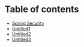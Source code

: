 # Table of contents

* [Spring Security](README.md)
* [Untitled1](untitled1.md)
* [Untitled2](untitled2.md)
* [Untitled3](untitled3.md)

